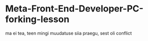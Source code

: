 # Meta-Front-End-Developer-PC-forking-lesson
ma ei tea, teen mingi muudatuse siia praegu, sest oli conflict
